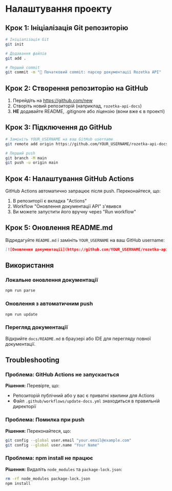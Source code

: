 # Налаштування проекту

## Крок 1: Ініціалізація Git репозиторію

```bash
# Ініціалізація Git
git init

# Додавання файлів
git add .

# Перший commit
git commit -m "🎉 Початковий commit: парсер документації Rozetka API"
```

## Крок 2: Створення репозиторію на GitHub

1. Перейдіть на https://github.com/new
2. Створіть новий репозиторій (наприклад, `rozetka-api-docs`)
3. **НЕ** додавайте README, .gitignore або ліцензію (вони вже є в проекті)

## Крок 3: Підключення до GitHub

```bash
# Замініть YOUR_USERNAME на ваш GitHub username
git remote add origin https://github.com/YOUR_USERNAME/rozetka-api-docs.git

# Перший push
git branch -M main
git push -u origin main
```

## Крок 4: Налаштування GitHub Actions

GitHub Actions автоматично запрацює після push. Переконайтеся, що:

1. В репозиторії є вкладка "Actions"
2. Workflow "Оновлення документації API" з'явився
3. Ви можете запустити його вручну через "Run workflow"

## Крок 5: Оновлення README.md

Відредагуйте `README.md` і замініть `YOUR_USERNAME` на ваш GitHub username:

```markdown
[![Оновлення документації](https://github.com/YOUR_USERNAME/rozetka-api-docs/actions/workflows/update-docs.yml/badge.svg)](https://github.com/YOUR_USERNAME/rozetka-api-docs/actions/workflows/update-docs.yml)
```

## Використання

### Локальне оновлення документації

```bash
npm run parse
```

### Оновлення з автоматичним push

```bash
npm run update
```

### Перегляд документації

Відкрийте `docs/README.md` в браузері або IDE для перегляду повної документації.

## Troubleshooting

### Проблема: GitHub Actions не запускається

**Рішення:** Перевірте, що:
- Репозиторій публічний або у вас є приватні хвилини для Actions
- Файл `.github/workflows/update-docs.yml` знаходиться в правильній директорії

### Проблема: Помилка при push

**Рішення:** Переконайтеся, що:
```bash
git config --global user.email "your.email@example.com"
git config --global user.name "Your Name"
```

### Проблема: npm install не працює

**Рішення:** Видаліть `node_modules` та `package-lock.json`:
```bash
rm -rf node_modules package-lock.json
npm install
```
